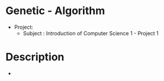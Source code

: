 # Genetic - Algorithm
- Project:
  - Subject : Introduction of Computer Science 1 - Project 1
  
# Description
  - 

